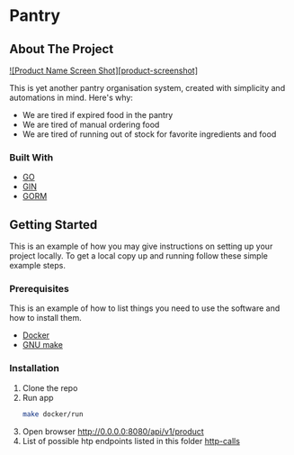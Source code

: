 # Pantry


## About The Project

[![Product Name Screen Shot][product-screenshot]](https://example.com)

This is yet another pantry organisation system, created with simplicity and automations in mind.
Here's why:
* We are tired if expired food in the pantry
* We are tired of manual ordering food
* We are tired of running out of stock for favorite ingredients and food

### Built With

* [GO](https://golang.org/)
* [GIN](https://github.com/gin-gonic/gin)
* [GORM](https://gorm.io/index.html)

## Getting Started

This is an example of how you may give instructions on setting up your project locally.
To get a local copy up and running follow these simple example steps.

### Prerequisites

This is an example of how to list things you need to use the software and how to install them.
* [Docker](https://docs.docker.com/get-docker/)
* [GNU make](https://www.gnu.org/software/make/)

### Installation

1. Clone the repo
2. Run app
   ```sh
   make docker/run
   ```
3. Open browser http://0.0.0.0:8080/api/v1/product
4. List of possible htp endpoints listed in this folder [http-calls](./http-calls)
